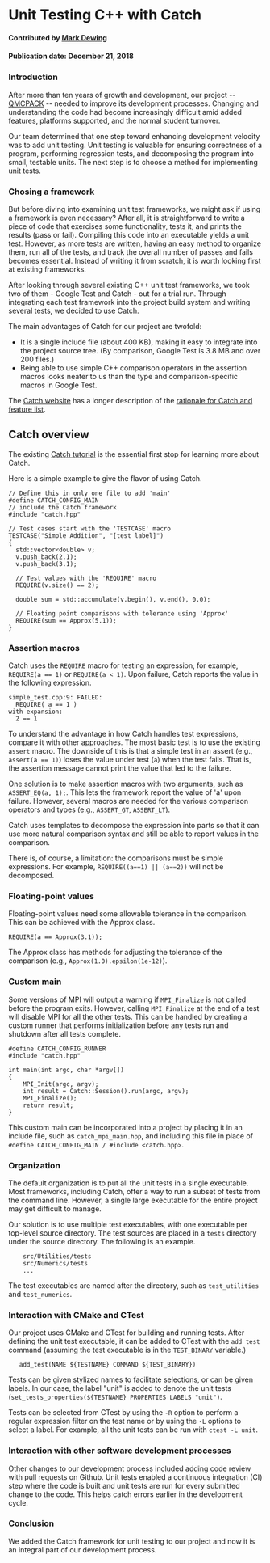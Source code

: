 # Unit Testing C++ with Catch

#### Contributed by [Mark Dewing](https://github.com/markdewing)

#### Publication date: December 21, 2018

### Introduction

After more than ten years of growth and development, our project -- [QMCPACK](https://github.com/QMCPACK/qmcpack) -- needed to improve its development processes.
Changing and understanding the code had become increasingly difficult amid added features,
platforms supported, and the normal student turnover.

Our team determined that one step toward enhancing development velocity was to add unit testing.
Unit testing is valuable for ensuring correctness of a program, performing regression tests, and decomposing the program into small, testable units.
The next step is to choose a method for implementing unit tests.

### Chosing a framework

But before diving into examining unit test frameworks, we might ask if using a framework is even necessary?
After all, it is straightforward to write a piece of code that exercises some functionality, tests it, and prints the results (pass or fail).
Compiling this code into an executable yields a unit test.
However, as more tests are written, having an easy method to organize them, run all of the tests, and track the overall number of passes and fails becomes essential.
Instead of writing it from scratch, it is worth looking first at existing frameworks.

After looking through several existing C++ unit test frameworks, we took two of them - Google Test and Catch - out for a trial run.
Through integrating each test framework into the project build system and
writing several tests, we decided to use Catch.

The main advantages of Catch for our project are twofold:

 * It is a single include file (about 400 KB), making it easy to integrate into the project source tree. (By comparison, Google Test is 3.8 MB and over 200 files.)
 * Being able to use simple C++ comparison operators in the assertion macros looks neater to us than the type and comparison-specific macros in Google Test.


The [Catch website](https://github.com/catchorg/Catch2) has a longer description of the [rationale for Catch and feature list](https://github.com/catchorg/Catch2/blob/master/docs/why-catch.md#top).


## Catch overview

The existing [Catch tutorial](https://github.com/catchorg/Catch2/blob/master/docs/tutorial.md#top) is the essential first stop for learning more about Catch.

Here is a simple example to give the flavor of using Catch.
```
// Define this in only one file to add 'main'
#define CATCH_CONFIG_MAIN
// include the Catch framework
#include "catch.hpp"

// Test cases start with the 'TESTCASE' macro
TESTCASE("Simple Addition", "[test label]")
{
  std::vector<double> v;
  v.push_back(2.1);
  v.push_back(3.1);

  // Test values with the 'REQUIRE' macro
  REQUIRE(v.size() == 2);

  double sum = std::accumulate(v.begin(), v.end(), 0.0);

  // Floating point comparisons with tolerance using 'Approx'
  REQUIRE(sum == Approx(5.1));
}
```

### Assertion macros

Catch uses the `REQUIRE` macro for testing an expression, for example, `REQUIRE(a == 1)` or `REQUIRE(a < 1)`.
Upon failure, Catch reports the value in the following expression.
```
simple_test.cpp:9: FAILED:
  REQUIRE( a == 1 )
with expansion:
  2 == 1
```
To understand the advantage in how Catch handles test expressions, compare it with other approaches. The most basic test is to use the existing `assert` macro.  The downside of this is that a simple test in an assert (e.g., `assert(a == 1)`) loses the value under test (`a`) when the test fails. That is, the assertion message cannot print the value that led to the failure.

One solution is to make assertion macros with two arguments, such as `ASSERT_EQ(a, 1);`. This lets the framework report the value of 'a' upon failure.  However, several macros are needed for the various comparison operators and types (e.g., `ASSERT_GT`, `ASSERT_LT`).

Catch uses templates to decompose the expression into parts so that it can use more natural comparison syntax and still be able to report values in the comparison.

There is, of course, a limitation: the comparisons must be simple expressions. For example, `REQUIRE((a==1) || (a==2))` will not be decomposed.

### Floating-point values

Floating-point values need some allowable tolerance in the comparison. This can be achieved with the Approx class.

```
REQUIRE(a == Approx(3.1));
```
The Approx class has methods for adjusting the tolerance of the comparison (e.g., `Approx(1.0).epsilon(1e-12)`).

### Custom main

Some versions of MPI will output a warning if `MPI_Finalize` is not called before the program exits. However, calling `MPI_Finalize` at the end of a test will disable MPI for all the other tests. This can be handled by creating a custom runner that performs initialization before any tests run and shutdown after all tests complete.
```
#define CATCH_CONFIG_RUNNER
#include "catch.hpp"

int main(int argc, char *argv[])
{
    MPI_Init(argc, argv);
    int result = Catch::Session().run(argc, argv);
    MPI_Finalize();
    return result;
}

```
This custom main can be incorporated into a project by placing it in an include file, such as `catch_mpi_main.hpp`, and including this file in place of `#define CATCH_CONFIG_MAIN / #include <catch.hpp>`.


### Organization

The default organization is to put all the unit tests in a single executable. Most frameworks, including Catch, offer a way to run a subset of tests from the command line. However, a single large executable for the entire project may get difficult to manage.

Our solution is to use multiple test executables, with one executable per top-level source directory. The test sources are placed in a `tests` directory under the source directory. The following is an example.

 ```
     src/Utilities/tests
     src/Numerics/tests
     ...
```

The test executables are named after the directory, such as `test_utilities` and `test_numerics`.


### Interaction with CMake and CTest

Our project uses CMake and CTest for building and running tests. After defining the unit test executable, it can be added to CTest with the `add_test` command (assuming the test executable is in the `TEST_BINARY` variable.)
```
   add_test(NAME ${TESTNAME} COMMAND ${TEST_BINARY})
```

Tests can be given stylized names to facilitate selections, or can be given labels. In our case, the label "unit" is added to denote the unit tests (`set_tests_properties(${TESTNAME} PROPERTIES LABELS "unit")`.

Tests can be selected from CTest by using the `-R` option to perform a regular expression filter on the test name or by using the `-L` options to select a label. For example, all the unit tests can be run with `ctest -L unit`.


### Interaction with other software development processes
Other changes to our development process included adding code review with pull requests on Github.
Unit tests enabled a continuous integration (CI) step where the code is built and unit tests are run for every submitted change to the code.  This helps catch errors earlier in the development cycle.

### Conclusion
We added the Catch framework for unit testing to our project and now it is an integral part of our development process.


<!---
Publish: preview
Categories: reliability
Topics: testing, reliability
Tags: bssw-article
Level: 2
Prerequisites: defaults
Aggregate: none
--->

